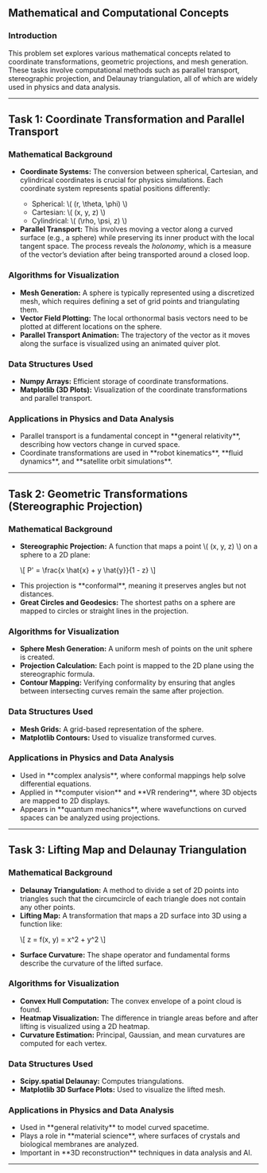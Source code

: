 
<h2> Mathematical and Computational Concepts</h2>

<h3>Introduction</h3>
<p>This problem set explores various mathematical concepts related to coordinate transformations, geometric projections, and mesh generation. These tasks involve computational methods such as parallel transport, stereographic projection, and Delaunay triangulation, all of which are widely used in physics and data analysis.</p>

<hr>

<h2>Task 1: Coordinate Transformation and Parallel Transport</h2>

<h3>Mathematical Background</h3>
<ul>
  <li><b>Coordinate Systems:</b> The conversion between spherical, Cartesian, and cylindrical coordinates is crucial for physics simulations. Each coordinate system represents spatial positions differently:</li>
  <ul>
    <li>Spherical: \( (r, \theta, \phi) \) </li>
    <li>Cartesian: \( (x, y, z) \) </li>
    <li>Cylindrical: \( (\rho, \psi, z) \) </li>
  </ul>
  <li><b>Parallel Transport:</b> This involves moving a vector along a curved surface (e.g., a sphere) while preserving its inner product with the local tangent space. The process reveals the <i>holonomy</i>, which is a measure of the vector’s deviation after being transported around a closed loop.</li>
</ul>

<h3>Algorithms for Visualization</h3>
<ul>
  <li><b>Mesh Generation:</b> A sphere is typically represented using a discretized mesh, which requires defining a set of grid points and triangulating them.</li>
  <li><b>Vector Field Plotting:</b> The local orthonormal basis vectors need to be plotted at different locations on the sphere.</li>
  <li><b>Parallel Transport Animation:</b> The trajectory of the vector as it moves along the surface is visualized using an animated quiver plot.</li>
</ul>

<h3>Data Structures Used</h3>
<ul>
  <li><b>Numpy Arrays:</b> Efficient storage of coordinate transformations.</li>
  <li><b>Matplotlib (3D Plots):</b> Visualization of the coordinate transformations and parallel transport.</li>
</ul>

<h3>Applications in Physics and Data Analysis</h3>
<ul>
  <li>Parallel transport is a fundamental concept in **general relativity**, describing how vectors change in curved space.</li>
  <li>Coordinate transformations are used in **robot kinematics**, **fluid dynamics**, and **satellite orbit simulations**.</li>
</ul>

<hr>

<h2>Task 2: Geometric Transformations (Stereographic Projection)</h2>

<h3>Mathematical Background</h3>
<ul>
  <li><b>Stereographic Projection:</b> A function that maps a point \( (x, y, z) \) on a sphere to a 2D plane:</li>
  <p> \[
  P' = \frac{x \hat{x} + y \hat{y}}{1 - z}
  \] </p>
  <li>This projection is **conformal**, meaning it preserves angles but not distances.</li>
  <li><b>Great Circles and Geodesics:</b> The shortest paths on a sphere are mapped to circles or straight lines in the projection.</li>
</ul>

<h3>Algorithms for Visualization</h3>
<ul>
  <li><b>Sphere Mesh Generation:</b> A uniform mesh of points on the unit sphere is created.</li>
  <li><b>Projection Calculation:</b> Each point is mapped to the 2D plane using the stereographic formula.</li>
  <li><b>Contour Mapping:</b> Verifying conformality by ensuring that angles between intersecting curves remain the same after projection.</li>
</ul>

<h3>Data Structures Used</h3>
<ul>
  <li><b>Mesh Grids:</b> A grid-based representation of the sphere.</li>
  <li><b>Matplotlib Contours:</b> Used to visualize transformed curves.</li>
</ul>

<h3>Applications in Physics and Data Analysis</h3>
<ul>
  <li>Used in **complex analysis**, where conformal mappings help solve differential equations.</li>
  <li>Applied in **computer vision** and **VR rendering**, where 3D objects are mapped to 2D displays.</li>
  <li>Appears in **quantum mechanics**, where wavefunctions on curved spaces can be analyzed using projections.</li>
</ul>

<hr>

<h2>Task 3: Lifting Map and Delaunay Triangulation</h2>

<h3>Mathematical Background</h3>
<ul>
  <li><b>Delaunay Triangulation:</b> A method to divide a set of 2D points into triangles such that the circumcircle of each triangle does not contain any other points.</li>
  <li><b>Lifting Map:</b> A transformation that maps a 2D surface into 3D using a function like:</li>
  <p> \[
  z = f(x, y) = x^2 + y^2
  \] </p>
  <li><b>Surface Curvature:</b> The shape operator and fundamental forms describe the curvature of the lifted surface.</li>
</ul>

<h3>Algorithms for Visualization</h3>
<ul>
  <li><b>Convex Hull Computation:</b> The convex envelope of a point cloud is found.</li>
  <li><b>Heatmap Visualization:</b> The difference in triangle areas before and after lifting is visualized using a 2D heatmap.</li>
  <li><b>Curvature Estimation:</b> Principal, Gaussian, and mean curvatures are computed for each vertex.</li>
</ul>

<h3>Data Structures Used</h3>
<ul>
  <li><b>Scipy.spatial Delaunay:</b> Computes triangulations.</li>
  <li><b>Matplotlib 3D Surface Plots:</b> Used to visualize the lifted mesh.</li>
</ul>

<h3>Applications in Physics and Data Analysis</h3>
<ul>
  <li>Used in **general relativity** to model curved spacetime.</li>
  <li>Plays a role in **material science**, where surfaces of crystals and biological membranes are analyzed.</li>
  <li>Important in **3D reconstruction** techniques in data analysis and AI.</li>
</ul>

<hr>


